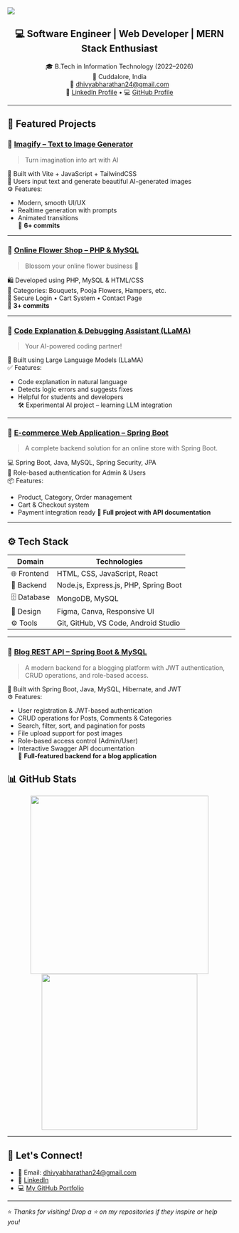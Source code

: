 <!-- 🌸 Banner Image -->
<img src="https://capsule-render.vercel.app/api?type=waving&color=0:da70d6,100:ba55d3&height=200&section=header&text=Hi%20I'm%20Dhivya%20B!&fontSize=35&fontColor=ffffff&animation=fadeIn" />

<h2 align="center">💻 Software Engineer | Web Developer | MERN Stack Enthusiast</h2>

<p align="center">
  🎓 B.Tech in Information Technology (2022–2026) <br/>
  📍 Cuddalore, India <br/>
  📧 <a href="mailto:dhivyabharathan24@gmail.com">dhivyabharathan24@gmail.com</a> <br/>
  🔗 <a href="https://www.linkedin.com/in/dhivya-b-45787a292" target="_blank">LinkedIn Profile</a> • 
  💻 <a href="https://github.com/Dhivya2718" target="_blank">GitHub Profile</a>
</p>

---

## 🚀 Featured Projects

### 🎨 [Imagify – Text to Image Generator](https://github.com/Dhivya2718/Imagify-text-to-image-ai)
> Turn imagination into art with AI

🧠 Built with Vite + JavaScript + TailwindCSS  
🌈 Users input text and generate beautiful AI-generated images  
⚙️ Features:
- Modern, smooth UI/UX  
- Realtime generation with prompts  
- Animated transitions  
🔁 **6+ commits**

---

### 🌸 [Online Flower Shop – PHP & MySQL](https://github.com/Dhivya2718/online-flower-shop-php-mysql)
> Blossom your online flower business 🌼

🛍️ Developed using PHP, MySQL & HTML/CSS  
💐 Categories: Bouquets, Pooja Flowers, Hampers, etc.  
🔐 Secure Login • Cart System • Contact Page  
📄 **3+ commits**

---

### 🤖 [Code Explanation & Debugging Assistant (LLaMA)](https://github.com/Dhivya2718/code-debug-assistant-llama) 
> Your AI-powered coding partner!

🧠 Built using Large Language Models (LLaMA)  
✅ Features:
- Code explanation in natural language  
- Detects logic errors and suggests fixes  
- Helpful for students and developers  
🛠️ Experimental AI project – learning LLM integration

---

### 🛒 [E-commerce Web Application – Spring Boot](https://github.com/Dhivya2718/E-commerce_project_SpringBoot)
> A complete backend solution for an online store with Spring Boot.

💻 Spring Boot, Java, MySQL, Spring Security, JPA  
🔐 Role-based authentication for Admin & Users  
📦 Features:
- Product, Category, Order management
- Cart & Checkout system
- Payment integration ready
📄 **Full project with API documentation**

---

## ⚙️ Tech Stack

| Domain         | Technologies                          |
|----------------|----------------------------------------|
| 🌐 Frontend     | HTML, CSS, JavaScript, React           |
| 🧪 Backend       | Node.js, Express.js, PHP, Spring Boot  |
| 🗄️ Database      | MongoDB, MySQL                        |
| 🎨 Design        | Figma, Canva, Responsive UI           |
| ⚙️ Tools         | Git, GitHub, VS Code, Android Studio  |

---

### 📝 [Blog REST API – Spring Boot & MySQL](https://github.com/Dhivya2718/Blogging_Application_Backend)
> A modern backend for a blogging platform with JWT authentication, CRUD operations, and role-based access.

🧠 Built with Spring Boot, Java, MySQL, Hibernate, and JWT  
⚙️ Features:
- User registration & JWT-based authentication  
- CRUD operations for Posts, Comments & Categories  
- Search, filter, sort, and pagination for posts  
- File upload support for post images  
- Role-based access control (Admin/User)  
- Interactive Swagger API documentation  
🔁 **Full-featured backend for a blog application**


## 📊 GitHub Stats

<p align="center">
  <img src="https://github-readme-stats.vercel.app/api?username=Dhivya2718&show_icons=true&theme=radical" width="400"/>
  <img src="https://github-readme-stats.vercel.app/api/top-langs/?username=Dhivya2718&layout=compact&theme=radical" width="350"/>
</p>

---

## 💬 Let's Connect!

- 📧 Email: dhivyabharathan24@gmail.com  
- 💼 [LinkedIn](https://www.linkedin.com/in/dhivya-b-45787a292)  
- 💻 [My GitHub Portfolio](https://github.com/Dhivya2718)

---

⭐ *Thanks for visiting! Drop a ⭐ on my repositories if they inspire or help you!*

